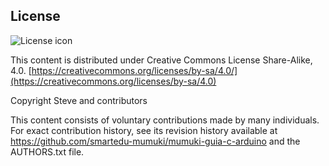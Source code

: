 ## License
![License icon](https://licensebuttons.net/l/by-sa/3.0/88x31.png)

This content is distributed under Creative Commons License Share-Alike, 4.0. [https://creativecommons.org/licenses/by-sa/4.0/](https://creativecommons.org/licenses/by-sa/4.0)

Copyright Steve and contributors

This content consists of voluntary contributions made by many
individuals. For exact contribution history, see its revision history
available at https://github.com/smartedu-mumuki/mumuki-guia-c-arduino and the AUTHORS.txt file.

